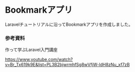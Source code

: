 # Bookmarkアプリ
Laravelチュートリアルに沿ってBookmarkアプリを作成しました。

### 参考資料
作って学ぶLaravel入門講座

https://www.youtube.com/watch?v=Br_Tx619k9E&list=PL3B2bjwrmhfSg8wVfjW-ldH8zNu_xf7zB
